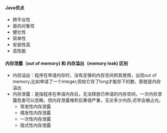 #### Java优点
- 跨平台性
- 面向对象性
- 健壮性
- 简单性
- 安装性高
- 高性能

#### 内存泄露（out of memory) 和 内存溢出（memory leak) 区别
- 内存溢出：程序在申请内存时，没有足够的内存空间供其使用，出现out of memory;比如申请了一个integer,但给它存了long才能存下的数，那就是内存溢出
- 内存泄露：是指程序在申请内存后，无法释放已申请的内存空间，一次内存泄露危害可以忽略，但内存泄露堆积后果很严重，无论多少内存,迟早会被占光。
    - 常发性内存泄露
    - 偶发性内存泄露
    - 一次性内存泄露
    - 隐式性内存泄露